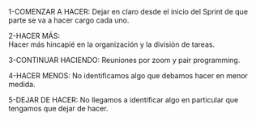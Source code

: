 1-COMENZAR A HACER: 
Dejar en claro desde el inicio del Sprint de que parte se va a hacer cargo cada uno.

2-HACER MÁS:    
Hacer más hincapié en la organización y la división de tareas.

3-CONTINUAR HACIENDO: 
Reuniones por zoom y pair programming.

4-HACER MENOS: 
No identificamos algo que debamos hacer en menor medida.

5-DEJAR DE HACER: 
No llegamos a identificar algo en particular que tengamos que dejar de hacer.

